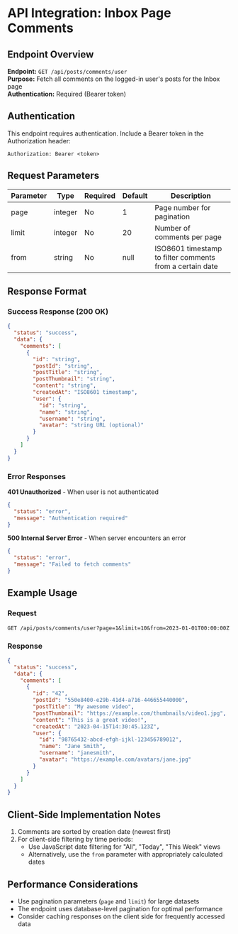 # API Integration: Inbox Page Comments

## Endpoint Overview

**Endpoint:** `GET /api/posts/comments/user`  
**Purpose:** Fetch all comments on the logged-in user's posts for the Inbox page  
**Authentication:** Required (Bearer token)

## Authentication

This endpoint requires authentication. Include a Bearer token in the Authorization header:

```
Authorization: Bearer <token>
```

## Request Parameters

| Parameter | Type | Required | Default | Description |
|-----------|------|----------|---------|-------------|
| page | integer | No | 1 | Page number for pagination |
| limit | integer | No | 20 | Number of comments per page |
| from | string | No | null | ISO8601 timestamp to filter comments from a certain date |

## Response Format

### Success Response (200 OK)

```json
{
  "status": "success",
  "data": {
    "comments": [
      {
        "id": "string",
        "postId": "string",
        "postTitle": "string",
        "postThumbnail": "string",
        "content": "string",
        "createdAt": "ISO8601 timestamp",
        "user": {
          "id": "string",
          "name": "string",
          "username": "string",
          "avatar": "string URL (optional)"
        }
      }
    ]
  }
}
```

### Error Responses

**401 Unauthorized** - When user is not authenticated
```json
{
  "status": "error",
  "message": "Authentication required"
}
```

**500 Internal Server Error** - When server encounters an error
```json
{
  "status": "error",
  "message": "Failed to fetch comments"
}
```

## Example Usage

### Request

```
GET /api/posts/comments/user?page=1&limit=10&from=2023-01-01T00:00:00Z
```

### Response

```json
{
  "status": "success",
  "data": {
    "comments": [
      {
        "id": "42",
        "postId": "550e8400-e29b-41d4-a716-446655440000",
        "postTitle": "My awesome video",
        "postThumbnail": "https://example.com/thumbnails/video1.jpg",
        "content": "This is a great video!",
        "createdAt": "2023-04-15T14:30:45.123Z",
        "user": {
          "id": "98765432-abcd-efgh-ijkl-123456789012",
          "name": "Jane Smith",
          "username": "janesmith",
          "avatar": "https://example.com/avatars/jane.jpg"
        }
      }
    ]
  }
}
```

## Client-Side Implementation Notes

1. Comments are sorted by creation date (newest first)
2. For client-side filtering by time periods:
   - Use JavaScript date filtering for "All", "Today", "This Week" views
   - Alternatively, use the `from` parameter with appropriately calculated dates

## Performance Considerations

- Use pagination parameters (`page` and `limit`) for large datasets
- The endpoint uses database-level pagination for optimal performance
- Consider caching responses on the client side for frequently accessed data 